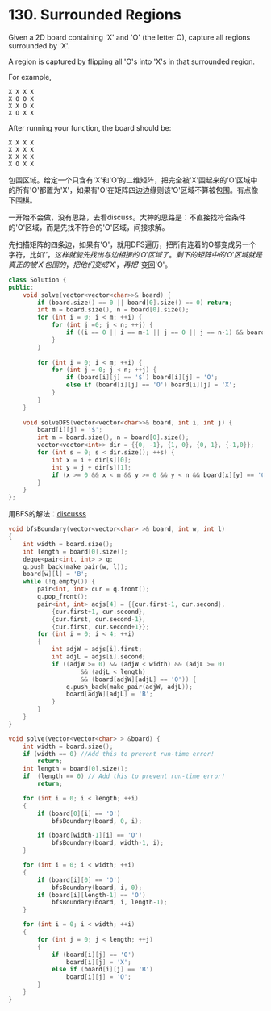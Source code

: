 # 130. Surrounded Regions

Given a 2D board containing 'X' and 'O' (the letter O), capture all regions surrounded by 'X'.

A region is captured by flipping all 'O's into 'X's in that surrounded region.

For example,

```
X X X X
X O O X
X X O X
X O X X
```
After running your function, the board should be:

```
X X X X
X X X X
X X X X
X O X X
```

包围区域。给定一个只含有'X'和'O'的二维矩阵，把完全被'X'围起来的'O'区域中的所有'O'都置为'X'，如果有'O'在矩阵四边边缘则该'O'区域不算被包围。有点像下围棋。

一开始不会做，没有思路，去看discuss。大神的思路是：不直接找符合条件的'O'区域，而是先找不符合的'O'区域，间接求解。

先扫描矩阵的四条边，如果有'O'，就用DFS遍历，把所有连着的O都变成另一个字符，比如'$'，这样就能先找出与边相接的'O'区域了。剩下的矩阵中的'O'区域就是真正的被'X'包围的，把他们变成'X'，再把'$'变回'O'。

```cpp
class Solution {
public:
	void solve(vector<vector<char>>& board) {
        if (board.size() == 0 || board[0].size() == 0) return;
        int m = board.size(), n = board[0].size();
        for (int i = 0; i < m; ++i) {
            for (int j =0; j < n; ++j) {
                if ((i == 0 || i == m-1 || j == 0 || j == n-1) && board[i][j] == 'O') solveDFS(board, i, j);
            }
        }
        
        for (int i = 0; i < m; ++i) {
            for (int j = 0; j < n; ++j) {
                if (board[i][j] == '$') board[i][j] = 'O';
                else if (board[i][j] == 'O') board[i][j] = 'X';
            }
        }
    }
    
    void solveDFS(vector<vector<char>>& board, int i, int j) {
        board[i][j] = '$';
        int m = board.size(), n = board[0].size();
        vector<vector<int>> dir = {{0, -1}, {1, 0}, {0, 1}, {-1,0}};
        for (int s = 0; s < dir.size(); ++s) {
            int x = i + dir[s][0];
            int y = j + dir[s][1];
            if (x >= 0 && x < m && y >= 0 && y < n && board[x][y] == 'O') solveDFS(board, x, y);
        }
    }
};
```

用BFS的解法：[discusss](https://leetcode.com/problems/surrounded-regions/discuss/41649/My-BFS-solution-(C++-28ms))

```cpp
void bfsBoundary(vector<vector<char> >& board, int w, int l)
{
    int width = board.size();
    int length = board[0].size();
    deque<pair<int, int> > q;
    q.push_back(make_pair(w, l));
    board[w][l] = 'B';
    while (!q.empty()) {
        pair<int, int> cur = q.front();
        q.pop_front();
        pair<int, int> adjs[4] = {{cur.first-1, cur.second}, 
            {cur.first+1, cur.second}, 
            {cur.first, cur.second-1},
            {cur.first, cur.second+1}};
        for (int i = 0; i < 4; ++i)
        {
            int adjW = adjs[i].first;
            int adjL = adjs[i].second;
            if ((adjW >= 0) && (adjW < width) && (adjL >= 0)
                    && (adjL < length) 
                    && (board[adjW][adjL] == 'O')) {
                q.push_back(make_pair(adjW, adjL));
                board[adjW][adjL] = 'B';
            }
        }
    }
}

void solve(vector<vector<char> > &board) {
    int width = board.size();
    if (width == 0) //Add this to prevent run-time error!
        return;
    int length = board[0].size();
    if  (length == 0) // Add this to prevent run-time error!
        return;

    for (int i = 0; i < length; ++i)
    {
        if (board[0][i] == 'O')
            bfsBoundary(board, 0, i);

        if (board[width-1][i] == 'O')
            bfsBoundary(board, width-1, i);
    }

    for (int i = 0; i < width; ++i)
    {
        if (board[i][0] == 'O')
            bfsBoundary(board, i, 0);
        if (board[i][length-1] == 'O')
            bfsBoundary(board, i, length-1);
    }

    for (int i = 0; i < width; ++i)
    {
        for (int j = 0; j < length; ++j)
        {
            if (board[i][j] == 'O')
                board[i][j] = 'X';
            else if (board[i][j] == 'B')
                board[i][j] = 'O';
        }
    }
}
```